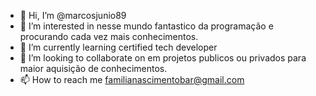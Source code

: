 - 👋 Hi, I’m @marcosjunio89
- 👀 I’m interested in  nesse mundo fantastico da programação e procurando cada vez mais conhecimentos.
- 🌱 I’m currently learning  certified tech developer
- 💞️ I’m looking to collaborate on em projetos publicos ou privados para maior aquisição de conhecimentos.
- 📫 How to reach me familianascimentobar@gmail.com

<!---
marcosjunio89/marcosjunio89 is a ✨ special ✨ repository because its `README.md` (this file) appears on your GitHub profile.
You can click the Preview link to take a look at your changes.
--->

